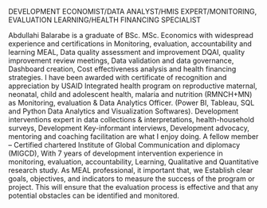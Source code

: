 DEVELOPMENT ECONOMIST/DATA ANALYST/HMIS EXPERT/MONITORING, EVALUATION LEARNING/HEALTH FINANCING SPECIALIST

Abdullahi Balarabe is a graduate of BSc. MSc. Economics with widespread experience and certifications in 
Monitoring, evaluation, accountability and learning MEAL, Data quality assessment and improvement DQAI, 
quality improvement review meetings, Data validation and data governance, Dashboard creation, Cost effectiveness 
analysis and health financing strategies.
I have been awarded with certificate of recognition and appreciation by USAID Integrated health program on 
reproductive maternal, neonatal, child and adolescent health, malaria and nutrition (RMNCH+MN) as Monitoring, 
evaluation & Data Analytics Officer. (Power BI, Tableau, SQL and Python Data Analytics and Visualization 
Softwares).
Development interventions expert in data collections & interpretations, health-household surveys, Development 
Key-informant interviews, Development advocacy, mentoring and coaching facilitation are what I enjoy doing. A 
fellow member – Certified chartered Institute of Global Communication and diplomacy (MIGCD), With 7 years of 
development intervention experience in monitoring, evaluation, accountability, Learning, Qualitative and 
Quantitative research study.
As MEAL professional, it important that, we Establish clear goals, objectives, and indicators to measure the 
success of the program or project. This will ensure that the evaluation process is effective and that any potential 
obstacles can be identified and monitored. 
